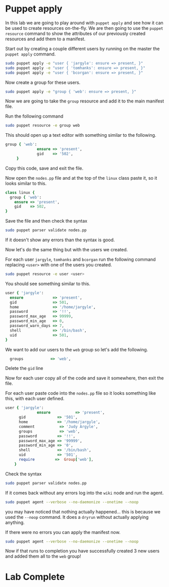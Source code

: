 # Puppet apply


In this lab we are going to play around with `puppet apply` and see how it can be used to create resources on-the-fly.  We are then going to use the `puppet resource` command to show the attributes of our previously created resources and add them to a manifest. 

Start out by creating a couple different users by running on the master the  `puppet apply` command. 
```bash
sudo puppet apply -e "user { 'jargyle': ensure => present, }"
sudo puppet apply -e "user { 'tomhanks': ensure => present, }"
sudo puppet apply -e "user { 'bcorgan': ensure => present, }"
```

Now create a group for these users.
```bash
sudo puppet apply -e "group { 'web': ensure => present, }"
```


Now we are going to take the `group` resource and add it to the main manifest file. 

Run the following command
```bash
sudo puppet resource -e group web
```

This should open up a text editor with something similar to the following. 
```ruby
group { 'web':
  			  ensure => 'present',
  			  gid    => '502',
     }
```

Copy this code, save and exit the file. 

Now open the `nodes.pp` file and at the top of the `linux` class paste it, so it looks similar to this.
```ruby
class linux { 
  group { 'web':
    ensure => 'present',
    gid    => 502,
}
```

Save the file and then check the syntax 
```bash
sudo puppet parser validate nodes.pp
```

If it doesn't show any errors than the syntax is good. 

Now let's do the same thing but with the users we created. 

For each user `jargyle`, `tomhanks` and `bcorgan` run the following command replacing `<user>` with one of the users you created.
```bash
sudo puppet resource -e user <user>
```

You should see something similar to this. 

```ruby
user { 'jargyle':
  ensure             => 'present',
  gid                => 501,
  home               => '/home/jargyle',
  password           => '!!',
  password_max_age   => 99999,
  password_min_age   => 0,
  password_warn_days => 7,
  shell              => '/bin/bash',
  uid                => 501,
}
```


We want to add our users to the `web` group so let's add the following.
```ruby
  groups            => 'web',
```

Delete the `gid` line 

Now for each user copy all of the code and save it somewhere, then exit the file.

For each user paste code into the `nodes.pp` file so it looks something like this, with each user defined.
```ruby
user { 'jargyle':
 			  ensure           => 'present',
      gid              => '501',
      home             => '/home/jargyle',
      comment           => 'Judy Argyle',
      groups            => 'web',
      password         => '!!',
      password_max_age => '99999',
      password_min_age => '0',
      shell            => '/bin/bash',
      uid              => '501',
      require         =>  Group['web'],
    }
``` 

Check the syntax
```bash
sudo puppet parser validate nodes.pp
```

If it comes back without any errors log into the `wiki` node and run the agent. 
```bash
sudo puppet agent --verbose --no-daemonize --onetime --noop
```

you may have noticed that nothing actually happened...   this is because we used the `--noop` command.  It does a `dryrun` without actually applying anything. 

If there were no errors you can apply the manifest now. 

```bash
sudo puppet agent --verbose --no-daemonize --onetime --noop
```


Now if that runs to completion you have successfully created 3 new users and added them all to the `web` group!

# Lab Complete 


